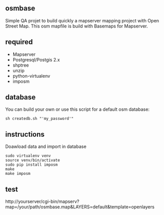 osmbase
-------
Simple QA projet to build quickly a mapserver mapping project with Open Street Map.  This osm mapfile is build with Basemaps for Mapserver.

required 
--------

* Mapserver
* Postgresql/Postgis 2.x
* shptree
* unzip
* python-virtualenv
* imposm

database
--------
You can build your own or use this script for a default osm database:

    sh createdb.sh "'my_password'"

instructions
------------
Doawload data and import in database

    sudo virtualenv venv
    source venv/bin/activate
    sudo pip install imposm
    make
    make imposm

test
----

http://yourserver/cgi-bin/mapserv?map=/your/path/osmbase.map&LAYERS=default&template=openlayers 
